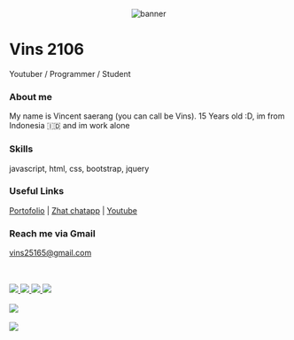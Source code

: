 <p align="center">
  <img src="https://cdn.discordapp.com/attachments/832129800914206722/877739488783241216/ezgif.com-gif-maker-1.gif" alt="banner">
  <h1>Vins 2106</h1>
  <p>Youtuber / Programmer / Student</p>    
</p>

<h3>About me</h3>
<p>My name is Vincent saerang (you can call be Vins). 15 Years old :D, im from Indonesia 🇮🇩 and im work alone</p>

<h3>Skills</h3>
javascript, html, css, bootstrap, jquery 

<h3>Useful Links</h3>
<a href="https://owner.beee.cf" target="_blank">Portofolio</a>
<span> | </span>
<a href="https://zhat.cf" target="_blank">Zhat chatapp</a>
<span> | </span>
<a href="https://youtube.com/c/Vins2106" target="_blank">Youtube</a>

<h3>Reach me via Gmail</h3>
<a href="vins25165@gmail.com">vins25165@gmail.com</a>

<p>
  <br>
  <br>
  <a href="https://github.com/Vins2106/Learn-discord.py">
  <img src="https://github-readme-stats.vercel.app/api/pin/?username=Vins2106&repo=Learn-discord.py&theme=radical">
  </a>
  <a href="https://github.com/Vins2106/Kiky">
  <img src="https://github-readme-stats.vercel.app/api/pin/?username=Vins2106&repo=Kiky&theme=radical">
  </a>  
  <a href="https://github.com/Bee3-Team/Bee3">
  <img src="https://github-readme-stats.vercel.app/api/pin/?username=Bee3-Team&repo=Bee3&theme=radical">
  </a>
  <a href="https://github.com/Vins2106/Discord-Bot">
  <img src="https://github-readme-stats.vercel.app/api/pin/?username=Vins2106&repo=Discord-Bot&theme=radical">
  </a>
  <br>
  <br>
  <img src="https://github-readme-stats.vercel.app/api?username=Vins2106&show_icons=true&theme=radical">
  <br>
  <br>
  <img src="https://github-readme-stats.vercel.app/api/top-langs/?username=Vins2106&theme=radical">
</p>
